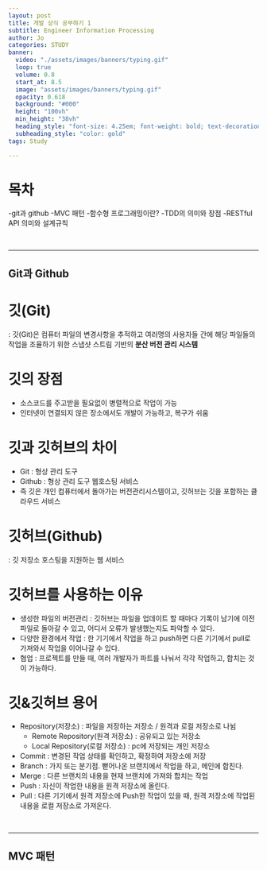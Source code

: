 ```yaml
---
layout: post
title: 개발 상식 공부하기 1
subtitle: Engineer Information Processing
author: Jo
categories: STUDY
banner:
  video: "./assets/images/banners/typing.gif"
  loop: true
  volume: 0.8
  start_at: 8.5
  image: "assets/images/banners/typing.gif"
  opacity: 0.618
  background: "#000"
  height: "100vh"
  min_height: "38vh"
  heading_style: "font-size: 4.25em; font-weight: bold; text-decoration: underline"
  subheading_style: "color: gold"
tags: Study

---
```


# 목차
-git과 github
-MVC 패턴
-함수형 프로그래밍이란?
-TDD의 의미와 장점
-RESTful API 의미와 설계규칙

<br>
<hr>

## Git과 Github

# 깃(Git)
: 깃(Git)은 컴퓨터 파일의 변경사항을 추적하고 여러명의 사용자들 간에 해당 파일들의 작업을 조율하기 위한 스냅샷 스트림 기반의 <b>분산 버전 관리 시스템</b>

# 깃의 장점
- 소스코드를 주고받을 필요없이 병렬적으로 작업이 가능
- 인터넷이 연결되지 않은 장소에서도 개발이 가능하고, 복구가 쉬움

# 깃과 깃허브의 차이
- Git : 형상 관리 도구
- Github : 형상 관리 도구 웹호스팅 서비스
- 즉 깃은 개인 컴퓨터에서 돌아가는 버전관리시스템이고, 깃허브는 깃을 포함하는 클라우드 서비스

# 깃허브(Github)
: 깃 저장소 호스팅을 지원하는 웹 서비스

# 깃허브를 사용하는 이유
- 생성한 파일의 버전관리 : 깃허브는 파일을 업데이트 할 때마다 기록이 남기에 이전 파일로 돌아갈 수 있고, 어디서 오류가 발생했는지도 파악할 수 있다.
- 다양한 환경에서 작업 : 한 기기에서 작업을 하고 push하면 다른 기기에서 pull로 가져와서 작업을 이어나갈 수 있다.
- 협업 : 프로젝트를 만들 때, 여러 개발자가 파트를 나눠서 각각 작업하고, 합치는 것이 가능하다.

# 깃&깃허브 용어
- Repository(저장소) : 파일을 저장하는 저장소 / 원격과 로컬 저장소로 나뉨
  - Remote Repository(원격 저장소) : 공유되고 있는 저장소
  - Local Repository(로컬 저장소) : pc에 저장되는 개인 저장소
- Commit : 변경된 작업 상태를 확인하고, 확정하여 저장소에 저장
- Branch : 가지 또는 분기점. 뻗어나온 브랜치에서 작업을 하고, 메인에 합친다.
- Merge : 다른 브랜치의 내용을 현재 브랜치에 가져와 합치는 작업
- Push : 자신이 작업한 내용을 원격 저장소에 올린다.
- Pull : 다른 기기에서 원격 저장소에 Push한 작업이 있을 때, 원격 저장소에 작업된 내용을 로컬 저장소로 가져온다.

<br>
<hr>

## MVC 패턴
































